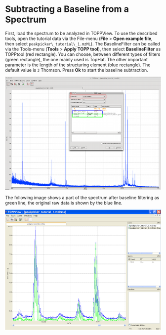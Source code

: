 Subtracting a Baseline from a Spectrum
=====================================

First, load the spectrum to be analyzed in TOPPView. To use the described tools, open the tutorial data via the
File-menu (**File** > **Open example file**, then select `peakpicker\_tutorial\_1.mzML`). The BaselineFilter can be called via
the Tools-menu (**Tools** > **Apply TOPP tool**), then select **BaselineFilter** as TOPPtool (red rectangle). You can choose,
between different types of filters (green rectangle), the one mainly used is TopHat. The other important parameter is
the length of the structuring element (blue rectangle). The default value is `3` Thomson. Press **Ok** to start the baseline
subtraction.

![](../../images/tutorials/topp/TOPPView_tools_baseline.png)

The following image shows a part of the spectrum after baseline filtering as green line, the original raw data is shown
by the blue line.

![](../../images/tutorials/topp/TOPPView_tools_baseline_filtered.png)
